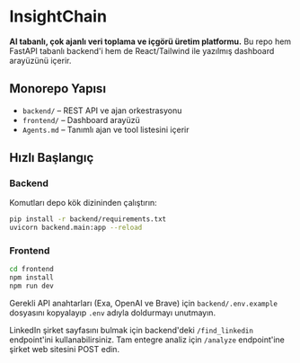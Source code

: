 # InsightChain

**AI tabanlı, çok ajanlı veri toplama ve içgörü üretim platformu.** Bu repo hem FastAPI tabanlı backend'i hem de React/Tailwind ile yazılmış dashboard arayüzünü içerir.

## Monorepo Yapısı

- `backend/` – REST API ve ajan orkestrasyonu
- `frontend/` – Dashboard arayüzü
- `Agents.md` – Tanımlı ajan ve tool listesini içerir

## Hızlı Başlangıç

### Backend
Komutları depo kök dizininden çalıştırın:
```bash
pip install -r backend/requirements.txt
uvicorn backend.main:app --reload
```

### Frontend
```bash
cd frontend
npm install
npm run dev
```

Gerekli API anahtarları (Exa, OpenAI ve Brave) için `backend/.env.example` dosyasını kopyalayıp `.env` adıyla doldurmayı unutmayın.

LinkedIn şirket sayfasını bulmak için backend'deki `/find_linkedin` endpoint'ini
kullanabilirsiniz.
Tam entegre analiz için `/analyze` endpoint'ine şirket web sitesini POST edin.

